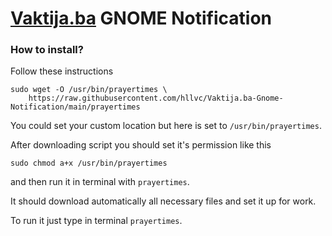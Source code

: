 # [Vaktija.ba](https://vaktija.ba) GNOME Notification

### How to install?
Follow these instructions
```
sudo wget -O /usr/bin/prayertimes \
	https://raw.githubusercontent.com/hllvc/Vaktija.ba-Gnome-Notification/main/prayertimes
```
You could set your custom location but here is set to `/usr/bin/prayertimes`.

After downloading script you should set it's permission like this

```
sudo chmod a+x /usr/bin/prayertimes
```
and then run it in terminal with `prayertimes`.

It should download automatically all necessary files and set it up for work.

To run it just type in terminal `prayertimes`.
